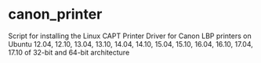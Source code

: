 # canon_printer
Script for installing the Linux CAPT Printer Driver for Canon LBP printers on Ubuntu 12.04, 12.10, 13.04, 13.10, 14.04, 14.10, 15.04, 15.10, 16.04, 16.10, 17.04, 17.10 of 32-bit and 64-bit architecture
